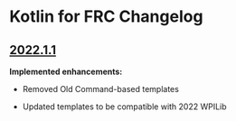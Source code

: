 # Kotlin for FRC Changelog

## [2022.1.1](https://github.com/BrenekH/kotlin-for-frc/releases/2022.1.1-beta.2)

**Implemented enhancements:**

- Removed Old Command-based templates

- Updated templates to be compatible with 2022 WPILib
